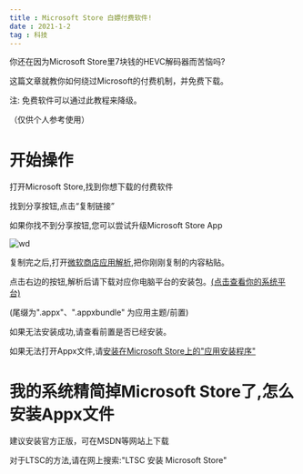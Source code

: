 ```yaml
---
title : Microsoft Store 白嫖付费软件!
date : 2021-1-2
tag : 科技
---
```


<p>
你还在因为Microsoft Store里7块钱的HEVC解码器而苦恼吗?

这篇文章就教你如何绕过Microsoft的付费机制，并免费下载。

注: 免费软件可以通过此教程来降级。

<!-- more -->

（仅供个人参考使用）
</P> 

# 开始操作

<p>
打开Microsoft Store,找到你想下载的付费软件

找到分享按钮,点击“复制链接”

如果你找不到分享按钮,您可以尝试升级Microsoft Store App

![wd](/_post.res/MicrosoftStore-App-FreeDownload/pic01.png)

复制完之后,打开[微软商店应用解析](https://store.rg-adguard.net/),把你刚刚复制的内容粘贴。

点击右边的按钮,解析后请下载对应你电脑平台的安装包。[(点击查看你的系统平台)](ms-settings:about)

(尾缀为".appx"、".appxbundle" 为应用主题/前置)

如果无法安装成功,请查看前置是否已经安装。

如果无法打开Appx文件,请[安装在Microsoft Store上的"应用安装程序"](ms-windows-store://pdp/?productid=9NBLGGH4NNS1)
</p>

# 我的系统精简掉Microsoft Store了,怎么安装Appx文件

<p>
建议安装官方正版，可在MSDN等网站上下载

对于LTSC的方法,请在网上搜索:"LTSC 安装 Microsoft Store"
</p>


